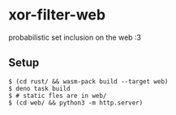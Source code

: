 # xor-filter-web

probabilistic set inclusion on the web :3

## Setup

```shell
$ (cd rust/ && wasm-pack build --target web)
$ deno task build
$ # static fles are in web/
$ (cd web/ && python3 -m http.server)
```
